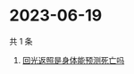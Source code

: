 # 2023-06-19

共 1 条

<!-- BEGIN ZHIHUSEARCH -->
<!-- 最后更新时间 Mon Jun 19 2023 06:05:46 GMT+0800 (China Standard Time) -->
1. [回光返照是身体能预测死亡吗](https://www.zhihu.com/search?q=回光返照是身体能预测死亡吗)
<!-- END ZHIHUSEARCH -->
